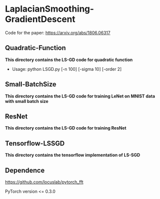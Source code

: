 # LaplacianSmoothing-GradientDescent
Code for the paper: https://arxiv.org/abs/1806.06317

## Quadratic-Function
**This directory contains the LS-GD code for quadratic function**

* Usage: python LSGD.py [-n 100] [-sigma 10] [-order 2]

## Small-BatchSize
**This directory contains the LS-GD code for training LeNet on MNIST data with small batch size**

## ResNet
**This directory contains the LS-GD code for training ResNet**

## Tensorflow-LSSGD
**This directory contains the tensorflow implementation of LS-SGD**

## Dependence
https://github.com/locuslab/pytorch_fft

PyTorch version <= 0.3.0

